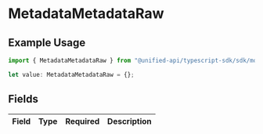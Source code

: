# MetadataMetadataRaw

## Example Usage

```typescript
import { MetadataMetadataRaw } from "@unified-api/typescript-sdk/sdk/models/shared";

let value: MetadataMetadataRaw = {};
```

## Fields

| Field       | Type        | Required    | Description |
| ----------- | ----------- | ----------- | ----------- |